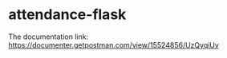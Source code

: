 # attendance-flask

The documentation link: https://documenter.getpostman.com/view/15524856/UzQyqiUv
